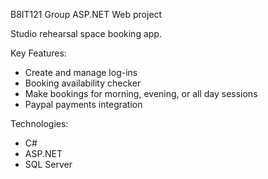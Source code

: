 B8IT121 Group ASP.NET Web project

Studio rehearsal space booking app. 

Key Features: 

- Create and manage log-ins
- Booking availability checker
- Make bookings for morning, evening, or all day sessions
- Paypal payments integration

Technologies: 

- C#
- ASP.NET
- SQL Server
